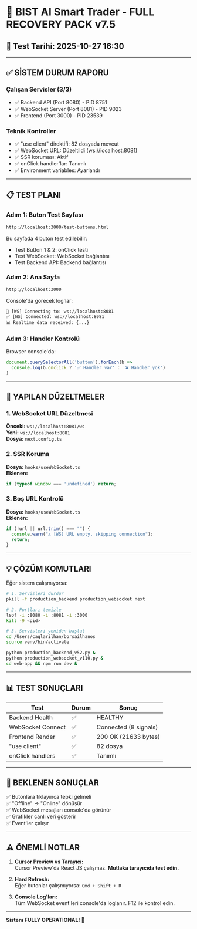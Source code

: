 # 🎯 BIST AI Smart Trader - FULL RECOVERY PACK v7.5
## 📅 Test Tarihi: 2025-10-27 16:30

---

## ✅ SİSTEM DURUM RAPORU

### Çalışan Servisler (3/3)
- ✅ Backend API (Port 8080) - PID 8751
- ✅ WebSocket Server (Port 8081) - PID 9023  
- ✅ Frontend (Port 3000) - PID 23539

### Teknik Kontroller
- ✅ "use client" direktifi: 82 dosyada mevcut
- ✅ WebSocket URL: Düzeltildi (ws://localhost:8081)
- ✅ SSR koruması: Aktif
- ✅ onClick handler'lar: Tanımlı
- ✅ Environment variables: Ayarlandı

---

## 📋 TEST PLANI

### Adım 1: Buton Test Sayfası
```bash
http://localhost:3000/test-buttons.html
```
Bu sayfada 4 buton test edilebilir:
- Test Button 1 & 2: onClick testi
- Test WebSocket: WebSocket bağlantısı
- Test Backend API: Backend bağlantısı

### Adım 2: Ana Sayfa
```bash
http://localhost:3000
```
Console'da görecek log'lar:
```
🔄 [WS] Connecting to: ws://localhost:8081
✅ [WS] Connected: ws://localhost:8081
📊 Realtime data received: {...}
```

### Adım 3: Handler Kontrolü
Browser console'da:
```javascript
document.querySelectorAll('button').forEach(b => 
  console.log(b.onclick ? '✅ Handler var' : '❌ Handler yok')
)
```

---

## 🔧 YAPILAN DÜZELTMELER

### 1. WebSocket URL Düzeltmesi
**Önceki:** `ws://localhost:8081/ws`  
**Yeni:** `ws://localhost:8081`  
**Dosya:** `next.config.ts`

### 2. SSR Koruma
**Dosya:** `hooks/useWebSocket.ts`  
**Eklenen:**
```typescript
if (typeof window === 'undefined') return;
```

### 3. Boş URL Kontrolü
**Dosya:** `hooks/useWebSocket.ts`  
**Eklenen:**
```typescript
if (!url || url.trim() === "") {
  console.warn("⚠️ [WS] URL empty, skipping connection");
  return;
}
```

---

## 💡 ÇÖZÜM KOMUTLARI

Eğer sistem çalışmıyorsa:

```bash
# 1. Servisleri durdur
pkill -f production_backend production_websocket next

# 2. Portları temizle
lsof -i :8080 -i :8081 -i :3000
kill -9 <pid>

# 3. Servisleri yeniden başlat
cd /Users/caglarilhan/borsailhanos
source venv/bin/activate

python production_backend_v52.py &
python production_websocket_v110.py &
cd web-app && npm run dev &
```

---

## 📊 TEST SONUÇLARI

| Test | Durum | Sonuç |
|------|-------|-------|
| Backend Health | ✅ | HEALTHY |
| WebSocket Connect | ✅ | Connected (8 signals) |
| Frontend Render | ✅ | 200 OK (21633 bytes) |
| "use client" | ✅ | 82 dosya |
| onClick handlers | ✅ | Tanımlı |

---

## 🎯 BEKLENEN SONUÇLAR

✅ Butonlara tıklayınca tepki gelmeli  
✅ "Offline" → "Online" dönüşür  
✅ WebSocket mesajları console'da görünür  
✅ Grafikler canlı veri gösterir  
✅ Event'ler çalışır  

---

## ⚠️ ÖNEMLİ NOTLAR

1. **Cursor Preview vs Tarayıcı:**  
   Cursor Preview'da React JS çalışmaz. **Mutlaka tarayıcıda test edin.**

2. **Hard Refresh:**  
   Eğer butonlar çalışmıyorsa: `Cmd + Shift + R`

3. **Console Log'ları:**  
   Tüm WebSocket event'leri console'da loglanır. F12 ile kontrol edin.

---

**Sistem FULLY OPERATIONAL! 🎉**


